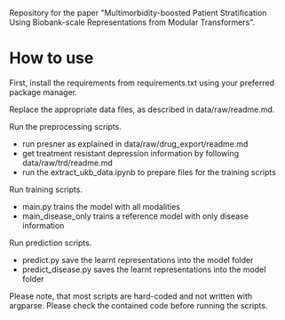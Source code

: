 Repository for the paper "Multimorbidity-boosted Patient Stratification Using
Biobank-scale Representations from Modular
Transformers".

# How to use

First, install the requirements from requirements.txt using your preferred package manager.

Replace the appropriate data files, as described in data/raw/readme.md.

Run the preprocessing scripts.
- run presner as explained in data/raw/drug_export/readme.md
- get treatment resistant depression information by following data/raw/trd/readme.md
- run the extract_ukb_data.ipynb to prepare files for the training scripts

Run training scripts.
- main.py trains the model with all modalities
- main_disease_only trains a reference model with only disease information

Run prediction scripts.
- predict.py save the learnt representations into the model folder
- predict_disease.py saves the learnt representations into the model folder

Please note, that most scripts are hard-coded and not written with argparse. Please check the 
contained code before running the scripts.